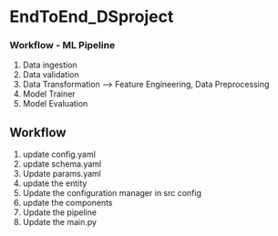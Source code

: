 # EndToEnd_DSproject

### Workflow - ML Pipeline

1. Data ingestion
2. Data validation
3. Data Transformation --> Feature Engineering, Data Preprocessing
4. Model Trainer 
5. Model Evaluation


## Workflow 

1. update config.yaml
2. update schema.yaml
3. Update params.yaml
4. update the entity
5. Update the configuration manager in src config
6. update the components
7. Update the pipeline
8. Update the main.py


